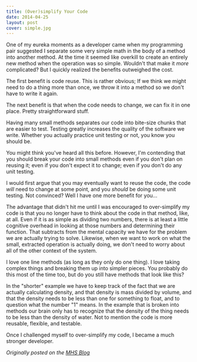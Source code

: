 ```yaml
---
title: (Over)simplify Your Code
date: 2014-04-25
layout: post
cover: simple.jpg
---
```

One of my eureka moments as a developer came when my programming pair suggested I separate some very simple math in the body of a method into another method. At the time it seemed like overkill to create an entirely new method when the operation was so simple. Wouldn't that make it *more* complicated? But I quickly realized the benefits outweighed the cost.

The first benefit is code reuse. This is rather obvious; If we think we might need to do a thing more than once, we throw it into a method so we don't have to write it again.

The next benefit is that when the code needs to change, we can fix it in one place. Pretty straightforward stuff.

Having many small methods separates our code into bite-size chunks that are easier to test. Testing greatly increases the quality of the software we write. Whether you actually practice unit testing or not, you know you should be.

You might think you've heard all this before. However, I'm contending that you should break your code into small methods even if you don't plan on reusing it; even if you don't expect it to change; even if you don't do any unit testing.

I would first argue that you may eventually want to reuse the code, the code *will* need to change at some point, and you *should* be doing some unit testing. Not convinced? Well I have one more benefit for you...

The advantage that didn't hit me until I was encouraged to over-simplify my code is that you no longer have to think about the code in that method, like, at all. Even if it is as simple as dividing two numbers, there is at least a little cognitive overhead in looking at those numbers and determining their function. That subtracts from the mental capacity we have for the problem we are actually trying to solve. Likewise, when we want to work on what the small, extracted operation is actually doing, we don't need to worry about all of the other context of the system.

I love one line methods (as long as they only do one thing). I love taking complex things and breaking them up into simpler pieces. You probably do this most of the time too, but do you still have methods that look like this?

<script src="https://gist.github.com/Ross-Hunter/11144996.js"></script>

In the "shorter" example we have to keep track of the fact that we are actually calculating density, and that density is mass divided by volume, and that the density needs to be less than one for something to float, and to question what the number "1" means. In the example that is broken into methods our brain only has to recognize that the density of the thing needs to be less than the density of water. Not to mention the code is more reusable, flexible, and testable.

Once I challenged myself to over-simplify my code, I became a much stronger developer.

<em>Originally posted on the <a href="http://www.mutuallyhuman.com/blog/2014/04/25/over-simplify-your-code/">MHS Blog</a></em>
